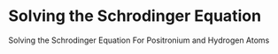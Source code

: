 # Solving the Schrodinger Equation
 Solving the Schrodinger Equation For Positronium and Hydrogen Atoms
